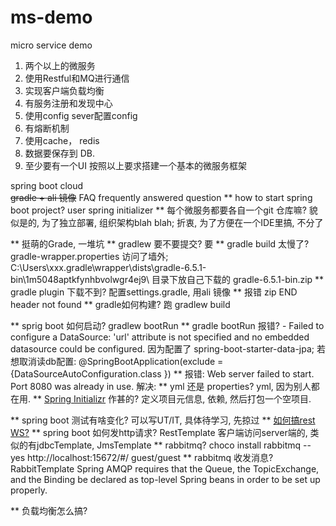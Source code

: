 # ms-demo
micro service demo

1. 两个以上的微服务
2. 使用Restful和MQ进行通信
3. 实现客户端负载均衡
4. 有服务注册和发现中心
5. 使用config sever配置config
6. 有熔断机制
7. 使用cache， redis
8. 数据要保存到 DB.
9. 至少要有一个UI
 按照以上要求搭建一个基本的微服务框架
 
spring boot cloud  
~~gradle + ali 镜像~~
FAQ frequently answered question 
** how to start spring boot project? user spring initializer
** 每个微服务都要各自一个git 仓库嘛? 貌似是的, 为了独立部署, 组织架构blah blah; 折衷, 为了方便在一个IDE里搞, 不分了

** 挺萌的Grade, 一堆坑
** gradlew 要不要提交? 要
** gradle build 太慢了? gradle-wrapper.properties 访问了墙外; 
    C:\Users\xxx\.gradle\wrapper\dists\gradle-6.5.1-bin\1m5048aptkfynhbvolwgr4ej9\ 目录下放自己下载的 gradle-6.5.1-bin.zip
** gradle plugin 下载不到? 配置settings.gradle, 用ali 镜像 
** 报错 zip END header not found
** gradle如何构建? 跑 gradlew build 

** sprig boot 如何启动? gradlew bootRun 
** gradle bootRun 报错? - Failed to configure a DataSource: 'url' attribute is not specified and no embedded datasource could be configured.
    因为配置了 spring-boot-starter-data-jpa; 若想取消读db配置: @SpringBootApplication(exclude = {DataSourceAutoConfiguration.class })
** 报错: Web server failed to start. Port 8080 was already in use. 
    解决: 
** yml 还是 properties? yml, 因为别人都在用.
** [Spring Initializr](https://start.spring.io/) 作甚的? 定义项目元信息, 依赖, 然后打包一个空项目.

** spring boot 测试有啥变化? 可以写UT/IT, 具体待学习, 先掠过
** [如何搞rest WS?](https://spring.io/guides/gs/rest-service/)
** spring boot 如何发http请求?  RestTemplate 客户端访问server端的, 类似的有jdbcTemplate, JmsTemplate 
** rabbitmq? choco install rabbitmq --yes 
    http://localhost:15672/#/
        guest/guest
** rabbitmq 收发消息? RabbitTemplate 
     Spring AMQP requires that the Queue, the TopicExchange, 
     and the Binding be declared as top-level Spring beans in order to be set up properly.
      

** 负载均衡怎么搞? 